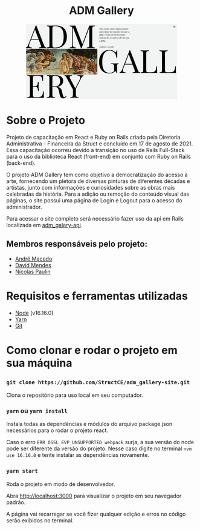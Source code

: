<h1 align="center"> ADM Gallery </h1>

<p align="center">
    <img align="center" src="./public/admgallery.png" width="400" >
<p>

# Sobre o Projeto

Projeto de capacitação em React e Ruby on Rails criado pela Diretoria Administrativa - Financeira da Struct e concluído em 17 de agosto de 2021. Essa capacitação ocorreu devido a transição no uso de Rails Full-Stack para o uso da biblioteca React (front-end) em conjunto com Ruby on Rails (back-end).

O projeto ADM Gallery tem como objetivo a democratização do acesso à arte, fornecendo um pletora de diversas pinturas de diferentes décadas e artistas, junto com informações e curiosidades sobre as obras mais celebradas da história. Para a adição ou remoção do conteúdo visual das páginas, o site possui uma página de Login e Logout para o acesso do administrador.

Para acessar o site completo será necessário fazer uso da api em Rails localizada em [adm_galery-api](https://github.com/StructCE/adm_galery-api). 

## Membros responsáveis pelo projeto:
* [André Macedo](https://github.com/andremacedopv)
* [David Mendes](https://github.com/DavidsonGM)
* [Nícolas Paulin](https://github.com/iIiqwertyiIi)

# Requisitos e ferramentas utilizadas
* [Node](https://nodejs.org/en/download/) (v16.16.0)
* [Yarn](https://classic.yarnpkg.com/lang/en/docs/install/#windows-stable)
* [Git](https://git-scm.com/downloads)

# Como clonar e rodar o projeto em sua máquina
### `git clone https://github.com/StructCE/adm_gallery-site.git`
Clona o repositório para uso local em seu computador.

### `yarn` ou `yarn install`
Instala todas as dependências e módulos do arquivo package.json necessários para o rodar o projeto react.

Caso o erro `ERR_OSSL_EVP_UNSUPPORTED webpack` surja, a sua versão do node pode ser diferente da versão do projeto. Nesse caso digite no terminal `nvm use 16.16.0` e tente instalar as dependências novamente.

### `yarn start`
Roda o projeto em modo de desenvolvedor.

Abra [http://localhost:3000](http://localhost:3000) para visualizar o projeto em seu navegador padrão.

A página vai recarregar se você fizer qualquer edição e erros no código serão exibidos no terminal.

